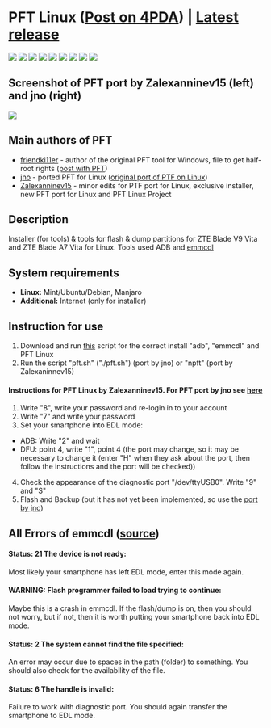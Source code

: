 # PFT Linux ([Post on 4PDA](https://4pda.ru/forum/index.php?s=&showtopic=952274&view=findpost&p=94908974)) | [Latest release](https://github.com/Zalexanninev15/PFT-Linux/releases/latest)

[![](https://img.shields.io/badge/OS-Linux-ligthgreen?logo=linux)](https://github.com/Zalexanninev15/PFT-Linux)
[![](https://img.shields.io/github/v/release/Zalexanninev15/PFT-Linux)](https://github.com/Zalexanninev15/PFT-Linux/releases/latest)
[![](https://img.shields.io/github/downloads/Zalexanninev15/PFT-Linux/total.svg)](https://github.com/Zalexanninev15/PFT-Linux/releases)
[![](https://img.shields.io/github/last-commit/Zalexanninev15/PFT-Linux)](https://github.com/Zalexanninev15/PFT-Linux/commits/master)
[![](https://img.shields.io/github/stars/Zalexanninev15/PFT-Linux.svg)](https://github.com/Zalexanninev15/PFT-Linux/stargazers)
[![](https://img.shields.io/github/forks/Zalexanninev15/PFT-Linux.svg)](https://github.com/Zalexanninev15/PFT-Linux/network/members)
[![](https://img.shields.io/badge/license-GPLv3-ligthgreen.svg)](LICENSE)
[![](https://img.shields.io/badge/donate-QIWI-FF8C00.svg)](https://qiwi.com/n/ZALEXANNINEV15)
[![](https://img.shields.io/badge/donate-YooMoney-8B3FFD.svg)](https://yoomoney.ru/to/410015106319420)

## Screenshot of PFT port by Zalexanninev15 (left) and jno (right)

![](https://i.imgur.com/7RKKdsU.png)

## Main authors of PFT

* [friendki11er](https://4pda.ru/forum/index.php?showuser=198744) - author of the original PFT tool for Windows, file to get half-root rights ([post with PFT](https://4pda.ru/forum/index.php?s=&showtopic=952274&view=findpost&p=85383238))
* [jno](https://4pda.ru/forum/index.php?showuser=312616) - ported PFT for Linux ([original port of PTF on Linux](https://jno.undo.it/cgi-bin/fossil.cgi/PFT4pda/doc))
* [Zalexanninev15](https://4pda.ru/forum/index.php?showuser=5330563) - minor edits for PTF port for Linux, exclusive installer, new PFT port for Linux and PFT Linux Project

## Description

Installer (for tools) & tools for flash & dump partitions for ZTE Blade V9 Vita and ZTE Blade A7 Vita for Linux. Tools used ADB and [emmcdl](https://github.com/Zalexanninev15/emmcdl)

## System requirements

* **Linux:** Mint/Ubuntu/Debian, Manjaro
* **Additional:** Internet (only for installer)

## Instruction for use
1. Download and run [this](https://github.com/Zalexanninev15/PFT-Linux/releases/latest/download/install) script for the correct install "adb", "emmcdl" and PFT Linux
2. Run the script "pft.sh" ("./pft.sh") (port by jno) or "npft" (port by Zalexaninnev15)
#### Instructions for PFT Linux by Zalexanninev15. For PFT port by jno see [here](https://jno.undo.it/cgi-bin/fossil.cgi/PFT4pda/doc)
1. Write "8", write your password and re-login in to your account
2. Write "7" and write your password
3. Set your smartphone into EDL mode:
* ADB: Write "2" and wait
* DFU: point 4, write "1", point 4 (the port may change, so it may be necessary to change it (enter "H" when they ask about the port, then follow the instructions and the port will be checked))
4. Check the appearance of the diagnostic port "/dev/ttyUSB0". Write "9" and "S"
5. Flash and Backup (but it has not yet been implemented, so use the [port by jno](https://jno.undo.it/cgi-bin/fossil.cgi/PFT4pda/doc))

## All Errors of emmcdl ([source](https://github.com/Zalexanninev15/PFT2#all-errors-of-flasher-emmcdl))
#### Status: 21 The device is not ready: 
Most likely your smartphone has left EDL mode, enter this mode again.
#### WARNING: Flash programmer failed to load trying to continue:
Maybe this is a crash in emmcdl. If the flash/dump is on, then you should not worry, but if not, then it is worth putting your smartphone back into EDL mode.
#### Status: 2 The system cannot find the file specified:
An error may occur due to spaces in the path (folder) to something. You should also check for the availability of the file.
#### Status: 6 The handle is invalid:
Failure to work with diagnostic port. You should again transfer the smartphone to EDL mode.
